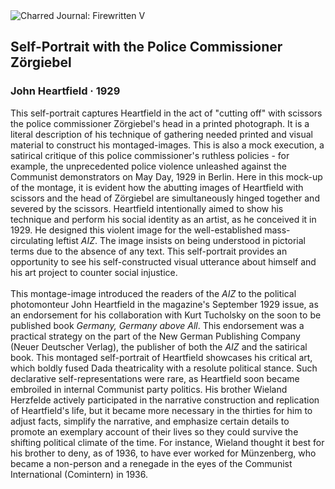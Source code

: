 <div class="artwork-of-the-day">
  <div class="container">
    <div class="img-wrapper">
      <img
        src="https://uploads1.wikiart.org/00292/images/john-heartfield/3.jpg"
        alt="Charred Journal: Firewritten V" />
    </div>
    <div class="artwork-detail">
      <div class="artwork-origin"> 
        <h2 class="artwork-name">Self-Portrait with the Police Commissioner Zörgiebel</h2>
        <h3 class="artist">
          John Heartfield
                    ·  1929
        </h3>
      </div>
      <p class="description">
        <span class="artwork-description-text ng-binding" ng-bind-html="viewModel.ArtworkOfTheDay.Description | unsafe">This self-portrait captures Heartfield in the act of "cutting off" with scissors the police commissioner Zörgiebel's head in a printed photograph. It is a literal description of his technique of gathering needed printed and visual material to construct his montaged-images. This is also a mock execution, a satirical critique of this police commissioner's ruthless policies - for example, the unprecedented police violence unleashed against the Communist demonstrators on May Day, 1929 in Berlin. Here in this mock-up of the montage, it is evident how the abutting images of Heartfield with scissors and the head of Zörgiebel are simultaneously hinged together and severed by the scissors. Heartfield intentionally aimed to show his technique and perform his social identity as an artist, as he conceived it in 1929. He designed this violent image for the well-established mass-circulating leftist <i>AIZ</i>. The image insists on being understood in pictorial terms due to the absence of any text. This self-portrait provides an opportunity to see his self-constructed visual utterance about himself and his art project to counter social injustice.<br><br>This montage-image introduced the readers of the <i>AIZ</i> to the political photomonteur John Heartfield in the magazine's September 1929 issue, as an endorsement for his collaboration with Kurt Tucholsky on the soon to be published book <i>Germany, Germany above All</i>. This endorsement was a practical strategy on the part of the New German Publishing Company (Neuer Deutscher Verlag), the publisher of both the <i>AIZ</i> and the satirical book. This montaged self-portrait of Heartfield showcases his critical art, which boldly fused Dada theatricality with a resolute political stance. Such declarative self-representations were rare, as Heartfield soon became embroiled in internal Communist party politics. His brother Wieland Herzfelde actively participated in the narrative construction and replication of Heartfield's life, but it became more necessary in the thirties for him to adjust facts, simplify the narrative, and emphasize certain details to promote an exemplary account of their lives so they could survive the shifting political climate of the time. For instance, Wieland thought it best for his brother to deny, as of 1936, to have ever worked for Münzenberg, who became a non-person and a renegade in the eyes of the Communist International (Comintern) in 1936.</span>
                        <div class="text-shadow-container" ng-show="showShadow" style=""></div>
      </p>
    </div>
  </div>

</div>
